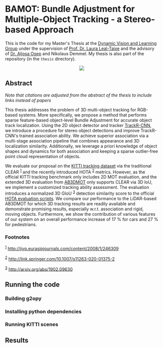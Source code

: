 # BAMOT: Bundle Adjustment for Multiple-Object Tracking - a Stereo-based Approach

This is the code for my Master's Thesis at the [Dynamic Vision and Learning Group](https://dvl.in.tum.de) under the supervision of [Prof. Dr. Laura Leal-Taixe](https://dvl.in.tum.de/team/lealtaixe/)
and the advisory of [Dr. Aljosa Osep](https://aljosaosep.github.io) and Nikolaus Demmel.
My thesis is also part of the repository (in the `thesis` directory).

<p align="center"><img src="visualization_example.gif"/></p>

## Abstract
_Note that citations are adjusted from the abstract of the thesis to include links instead of papers_

This thesis addresses the problem of 3D multi-object tracking for RGB-based systems.
More specifically, we propose a method that performs sparse feature-based object-level Bundle Adjustment for accurate object track localization.
Using the 2D object detector and tracker [TrackR-CNN](https://github.com/VisualComputingInstitute/TrackR-CNN), we introduce a procedure for stereo object detections and improve TrackR-CNN's trained association ability.
We achieve superior association via a multi-stage association pipeline that combines appearance and 3D localization similarity.
Additionally, we leverage a priori knowledge of object shapes and dynamics for both association and keeping a sparse outlier-free point cloud representation of objects.

We evaluate our proposal on the [KITTI tracking dataset](http://www.cvlibs.net/datasets/kitti/eval_tracking.php) via the traditional CLEAR <sup><a id="fnr.1" class="footref" href="#fn.1">1</a></sup> and the recently introduced HOTA <sup><a id="fnr.2" class="footref" href="#fn.2">2</a></sup> metrics.
However, as the official KITTI tracking benchmark only includes 2D MOT evaluation, and the extended 3D evaluation from [AB3DMOT](https://github.com/xinshuoweng/AB3DMOT) only supports CLEAR via 3D IoU, we implement a customized
tracking ability assessment.
The evaluation introduces a normalized 3D GIoU <sup><a id="fnr.3" class="footref" href="#fn.3">3</a></sup> detection similarity score to the official [HOTA evaluation scripts](https://github.com/JonathonLuiten/TrackEval).
We compare our performance to the LiDAR-based AB3DMOT for which 3D tracking results are readily available and demonstrate promising results, especially w.r.t. association and rigid, moving objects.
Furthermore, we show the contribution of various features of our system on an overall performance increase of 17 % for cars and 27 % for pedestrians.


### Footnotes

<sup><a id="fn.1" href="#fnr.1">1</a></sup> <http://jivp.eurasipjournals.com/content/2008/1/246309>

<sup><a id="fn.2" href="#fnr.2">2</a></sup> <http://link.springer.com/10.1007/s11263-020-01375-2>

<sup><a id="fn.3" href="#fnr.3">3</a></sup> <http://arxiv.org/abs/1902.09630>


## Running the code
### Building g2opy
### Installing python dependencies
### Running KITTI scenes

## Results


